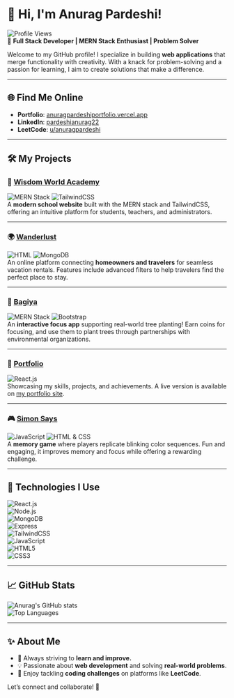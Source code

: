 # 👋 Hi, I'm **Anurag Pardeshi**!  

![Profile Views](https://komarev.com/ghpvc/?username=anuragpardeshii&color=blue&style=flat-square)  
🚀 **Full Stack Developer | MERN Stack Enthusiast | Problem Solver**  

Welcome to my GitHub profile! I specialize in building **web applications** that merge functionality with creativity. With a knack for problem-solving and a passion for learning, I aim to create solutions that make a difference.  

---

## 🌐 **Find Me Online**  
- **Portfolio**: [anuragpardeshiportfolio.vercel.app](https://anuragpardeshiportfolio.vercel.app/)  
- **LinkedIn**: [pardeshianurag22](https://www.linkedin.com/in/pardeshianurag22/)  
- **LeetCode**: [u/anuragpardeshi](https://leetcode.com/u/anuragpardeshi/)  

---

## 🛠️ **My Projects**

### 🌟 [Wisdom World Academy](https://github.com/anuragpardeshii/wwa)  
![MERN Stack](https://img.shields.io/badge/Stack-MERN-orange?style=flat-square) ![TailwindCSS](https://img.shields.io/badge/Design-TailwindCSS-blue?style=flat-square)  
A **modern school website** built with the MERN stack and TailwindCSS, offering an intuitive platform for students, teachers, and administrators.  

---

### 🌍 [Wanderlust](https://github.com/anuragpardeshii/Wanderlust)  
![HTML](https://img.shields.io/badge/HTML-CSS%20%7C%20JS-blue?style=flat-square) ![MongoDB](https://img.shields.io/badge/Backend-MongoDB%20%7C%20Express-green?style=flat-square)  
An online platform connecting **homeowners and travelers** for seamless vacation rentals. Features include advanced filters to help travelers find the perfect place to stay.

---

### 🌱 [Bagiya](https://github.com/anuragpardeshii/Bagiya-React)  
![MERN Stack](https://img.shields.io/badge/Stack-MERN-orange?style=flat-square) ![Bootstrap](https://img.shields.io/badge/Design-Bootstrap-blue?style=flat-square)  
An **interactive focus app** supporting real-world tree planting! Earn coins for focusing, and use them to plant trees through partnerships with environmental organizations.  

---

### 💼 [Portfolio](https://github.com/anuragpardeshii/Portfolio)  
![React.js](https://img.shields.io/badge/Frontend-React.js-blue?style=flat-square)  
Showcasing my skills, projects, and achievements. A live version is available on [my portfolio site](https://anuragpardeshiportfolio.vercel.app/).  

---

### 🎮 [Simon Says](https://github.com/anuragpardeshii/Simon-Says-Mini-Project)  
![JavaScript](https://img.shields.io/badge/Language-JavaScript-yellow?style=flat-square) ![HTML & CSS](https://img.shields.io/badge/Frontend-HTML%20%7C%20CSS-blue?style=flat-square)  
A **memory game** where players replicate blinking color sequences. Fun and engaging, it improves memory and focus while offering a rewarding challenge.  

---

## 🔧 **Technologies I Use**
![React.js](https://img.shields.io/badge/Frontend-React.js-blue?style=flat-square)  
![Node.js](https://img.shields.io/badge/Backend-Node.js-green?style=flat-square)  
![MongoDB](https://img.shields.io/badge/Database-MongoDB-lightgreen?style=flat-square)  
![Express](https://img.shields.io/badge/Backend-Express-lightblue?style=flat-square)  
![TailwindCSS](https://img.shields.io/badge/Design-TailwindCSS-blue?style=flat-square)  
![JavaScript](https://img.shields.io/badge/Language-JavaScript-yellow?style=flat-square)  
![HTML5](https://img.shields.io/badge/Frontend-HTML5-orange?style=flat-square)  
![CSS3](https://img.shields.io/badge/Frontend-CSS3-blue?style=flat-square)  

---

## 📈 **GitHub Stats**
![Anurag's GitHub stats](https://github-readme-stats.vercel.app/api?username=anuragpardeshii&show_icons=true&theme=radical)  
![Top Languages](https://github-readme-stats.vercel.app/api/top-langs/?username=anuragpardeshii&layout=compact&theme=radical)  

---

## ✨ **About Me**
- 🎯 Always striving to **learn and improve.**
- 💡 Passionate about **web development** and solving **real-world problems**.
- 🧩 Enjoy tackling **coding challenges** on platforms like **LeetCode**.

Let’s connect and collaborate! 🚀
